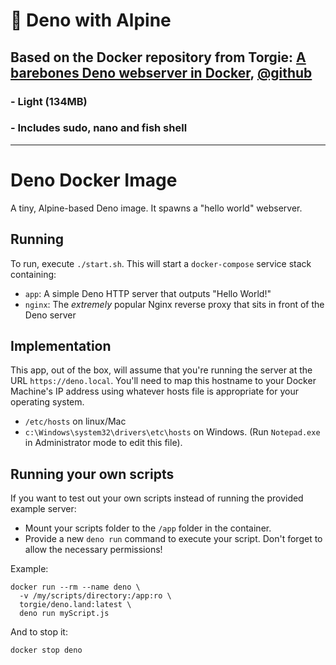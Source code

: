# 🦕 Deno with Alpine

## Based on the Docker repository from Torgie: [A barebones Deno webserver in Docker](https://hub.docker.com/r/torgie/deno.land), [@github](https://github.com/torgie/docker-deno)
### - Light (134MB)
### - Includes sudo, nano and fish shell

---

# Deno Docker Image
A tiny, Alpine-based Deno image. It spawns a "hello world" webserver.

## Running

To run, execute `./start.sh`. This will start a `docker-compose` service stack containing:
 * `app`: A simple Deno HTTP server that outputs "Hello World!"
 * `nginx`: The *extremely* popular Nginx reverse proxy that sits in front of the Deno server

## Implementation

This app, out of the box, will assume that you're running the server at the URL `https://deno.local`.
You'll need to map this hostname to your Docker Machine's IP address using whatever hosts file is appropriate
for your operating system.

 * `/etc/hosts` on linux/Mac
 * `c:\Windows\system32\drivers\etc\hosts` on Windows. (Run `Notepad.exe` in Administrator mode to edit this file).

## Running your own scripts

If you want to test out your own scripts instead of running the provided example server:

 * Mount your scripts folder to the `/app` folder in the container.
 * Provide a new `deno run` command to execute your script. Don't forget to allow the necessary permissions!

Example:
```
docker run --rm --name deno \
  -v /my/scripts/directory:/app:ro \
  torgie/deno.land:latest \
  deno run myScript.js
```
And to stop it:
```
docker stop deno
```
